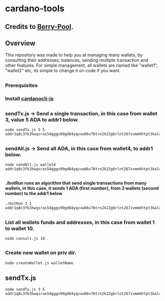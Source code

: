 # cardano-tools

## Credits to <a href="https://github.com/Berry-Pool/">Berry-Pool</a>.

## Overview
This repository was made to help you at managing many wallets, by consulting their addresses, balances, sending multiple transaction and other features.
For simple management, all wallets are named like "wallet1", "wallet2" etc, its simple to change it on code if you want.
##

### Prerequisites 
### Install <a href="https://github.com/Berry-Pool/cardanocli-js">cardanocli-js</a>

##

### sendTx.js -> Send a single transaction, in this case from wallet 3, value 5 ADA to addr1 below.
```
node sendTx.js 3 5 addr1q8c3fk3hwqsras54gggv99gd84yqsvw66x76trn2k22g6rlnt267zvmmkhtpt3kala3ewnehhvtf2t4kgd98gpqcrxzqcupqml
```
##
### sendAll.js -> Send all ADA, in this case from wallet4, to addr1 below.
```
node sendAll.js wallet4 addr1q8c3fk3hwqsras54gggv99gd84yqsvw66x76trn2k22g6rlnt267zvmmkhtpt3kala3ewnehhvtf2t4kgd98gpqcrxzqcupqml
```
##
#### ./botRun runs an algorithm that send single transactions from many wallets, in this case, it sends 1 ADA (first number), from 3 wallets (second number) to the addr1 below ###
```
./botRun 3 1 addr1q8c3fk3hwqsras54gggv99gd84yqsvw66x76trn2k22g6rlnt267zvmmkhtpt3kala3ewnehhvtf2t4kgd98gpqcrxzqcupqml
```
##
### List all wallets funds and addresses, in this case from wallet 1 to wallet 10.
``` 
node consult.js 10 
```
##
### Create new wallet on priv dir.
```
node createWallet.js walletName
```

## sendTx.js 
```
node sendTx.js 3 5 addr1q8c3fk3hwqsras54gggv99gd84yqsvw66x76trn2k22g6rlnt267zvmmkhtpt3kala3ewnehhvtf2t4kgd98gpqcrxzqcupqml
```

